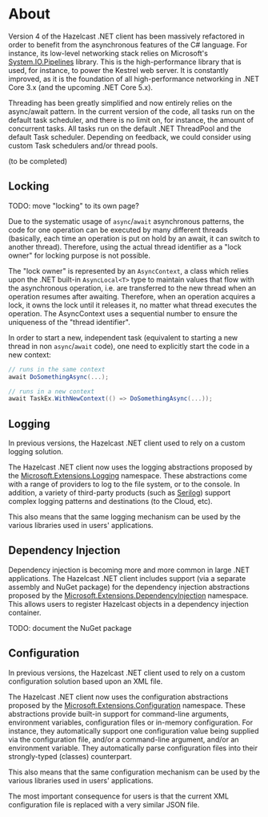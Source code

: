 # About

Version 4 of the Hazelcast .NET client has been massively refactored in order to benefit from the asynchronous features of the C# language. For instance, its low-level networking stack relies on Microsoft's [System.IO.Pipelines](https://docs.microsoft.com/en-us/dotnet/standard/io/pipelines) library. This is the high-performance library that is used, for instance, to power the Kestrel web server. It is constantly improved, as it is the foundation of all high-performance networking in .NET Core 3.x (and the upcoming .NET Core 5.x).

Threading has been greatly simplified and now entirely relies on the async/await pattern. In the current version of the code, all tasks run on the default task scheduler, and there is no limit on, for instance, the amount of concurrent tasks. All tasks run on the default .NET ThreadPool and the default Task scheduler. Depending on feedback, we could consider using custom Task schedulers and/or thread pools.

(to be completed)

## Locking

TODO: move "locking" to its own page?

Due to the systematic usage of `async`/`await` asynchronous patterns, the code for one operation can be executed by many different threads (basically, each time an operation is put on hold by an await, it can switch to another thread). Therefore, using the actual thread identifier as a "lock owner" for locking purpose is not possible.

The "lock owner" is represented by an `AsyncContext`, a class which relies upon the .NET built-in `AsyncLocal<T>` type to maintain values that flow with the asynchronous operation, i.e. are transferred to the new thread when an operation resumes after awaiting. Therefore, when an operation acquires a lock, it owns the lock until it releases it, no matter what thread executes the operation. The AsyncContext uses a sequential number to ensure the uniqueness of the "thread identifier".

In order to start a new, independent task (equivalent to starting a new thread in non `async`/`await` code), one need to explicitly start the code in a new context:

```csharp
// runs in the same context
await DoSomethingAsync(...);

// runs in a new context
await TaskEx.WithNewContext(() => DoSomethingAsync(...));
```

## Logging

In previous versions, the Hazelcast .NET client used to rely on a custom logging solution.

The Hazelcast .NET client now uses the logging abstractions proposed by the [Microsoft.Extensions.Logging](https://docs.microsoft.com/en-us/aspnet/core/fundamentals/logging) namespace. These abstractions come with a range of providers to log to the file system, or to the console. In addition, a variety of third-party products (such as [Serilog](https://serilog.net/)) support complex logging patterns and destinations (to the Cloud, etc).

This also means that the same logging mechanism can be used by the various libraries used in users' applications.

## Dependency Injection

Dependency injection is becoming more and more common in large .NET applications. The Hazelcast .NET client includes support (via a separate assembly and NuGet package) for the dependency injection abstractions proposed by the [Microsoft.Extensions.DependencyInjection](https://docs.microsoft.com/en-us/aspnet/core/fundamentals/dependency-injection) namespace. This allows users to register Hazelcast objects in a dependency injection container.

TODO: document the NuGet package

## Configuration

In previous versions, the Hazelcast .NET client used to rely on a custom configuration solution based upon an XML file.

The Hazelcast .NET client now uses the configuration abstractions proposed by the [Microsoft.Extensions.Configuration](https://docs.microsoft.com/en-us/aspnet/core/fundamentals/configuration) namespace. These abstractions provide built-in support for command-line arguments, environment variables, configuration files or in-memory configuration. For instance, they automatically support one configuration value being supplied via the configuration file, and/or a command-line argument, and/or an environment variable. They automatically parse configuration files into their strongly-typed (classes) counterpart.

This also means that the same configuration mechanism can be used by the various libraries used in users' applications.

The most important consequence for users is that the current XML configuration file is replaced with a very similar JSON file.